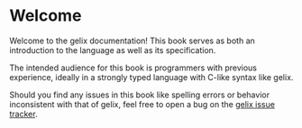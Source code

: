 # Welcome

Welcome to the gelix documentation! 
This book serves as both an introduction to the language as well as its specification.

The intended audience for this book is programmers with previous experience,
ideally in a strongly typed language with C-like syntax like gelix.

Should you find any issues in this book like spelling errors or behavior 
inconsistent with that of gelix, feel free to open a bug on the
[gelix issue tracker](https://gitea.angm.xyz/ellie/gelixrs).
